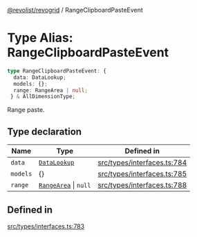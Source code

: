 [@revolist/revogrid](README.md) / RangeClipboardPasteEvent

# Type Alias: RangeClipboardPasteEvent

```ts
type RangeClipboardPasteEvent: {
  data: DataLookup;
  models: {};
  range: RangeArea | null;
 } & AllDimensionType;
```

Range paste.

## Type declaration

| Name | Type | Defined in |
| ------ | ------ | ------ |
| `data` | [`DataLookup`](TypeAlias.DataLookup.md) | [src/types/interfaces.ts:784](https://github.com/revolist/revogrid/blob/684eab34b16e993178d736466d35507eda9850cd/src/types/interfaces.ts#L784) |
| `models` | \{\} | [src/types/interfaces.ts:785](https://github.com/revolist/revogrid/blob/684eab34b16e993178d736466d35507eda9850cd/src/types/interfaces.ts#L785) |
| `range` | [`RangeArea`](TypeAlias.RangeArea.md) \| `null` | [src/types/interfaces.ts:788](https://github.com/revolist/revogrid/blob/684eab34b16e993178d736466d35507eda9850cd/src/types/interfaces.ts#L788) |

## Defined in

[src/types/interfaces.ts:783](https://github.com/revolist/revogrid/blob/684eab34b16e993178d736466d35507eda9850cd/src/types/interfaces.ts#L783)
